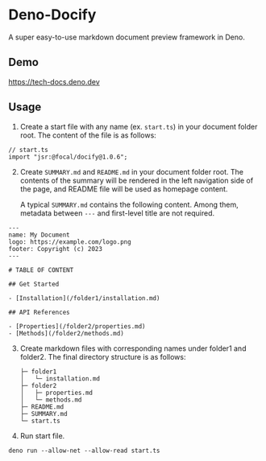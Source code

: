 # Deno-Docify

A super easy-to-use markdown document preview framework in Deno.

## Demo

https://tech-docs.deno.dev

## Usage

1. Create a start file with any name (ex. `start.ts`) in your document folder
   root. The content of the file is as follows:

```
// start.ts
import "jsr:@focal/docify@1.0.6";
```

2. Create `SUMMARY.md` and `README.md` in your document folder root. The
   contents of the summary will be rendered in the left navigation side of the
   page, and README file will be used as homepage content.

   A typical `SUMMARY.md` contains the following content. Among them, metadata
   between `---` and first-level title are not required.

```
---
name: My Document
logo: https://example.com/logo.png
footer: Copyright (c) 2023
---

# TABLE OF CONTENT

## Get Started

- [Installation](/folder1/installation.md)

## API References

- [Properties](/folder2/properties.md)
- [Methods](/folder2/methods.md)
```

3. Create markdown files with corresponding names under folder1 and folder2. The
   final directory structure is as follows:
   ```
   ├─ folder1
   │   └─ installation.md
   ├─ folder2
   │   ├─ properties.md
   │   └─ methods.md
   ├─ README.md
   ├─ SUMMARY.md
   └─ start.ts
   ```

4. Run start file.

```
deno run --allow-net --allow-read start.ts
```